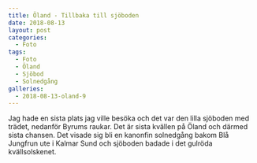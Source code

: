 ```yaml
---
title: Öland - Tillbaka till sjöboden
date: 2018-08-13
layout: post
categories:
  - Foto
tags:
  - Foto
  - Öland
  - Sjöbod
  - Solnedgång
galleries:
  - 2018-08-13-oland-9
---
```


Jag hade en sista plats jag ville besöka och det var den lilla sjöboden med trädet, nedanför Byrums raukar. Det är sista kvällen på Öland och därmed sista chansen. Det visade sig bli en kanonfin solnedgång bakom Blå Jungfrun ute i Kalmar Sund och sjöboden badade i det gulröda kvällsolskenet.
